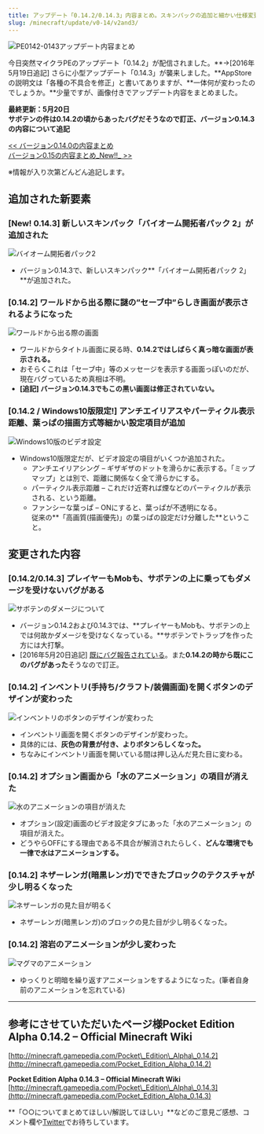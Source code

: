 ```yaml
---
title: アップデート「0.14.2/0.14.3」内容まとめ。スキンパックの追加と細かい仕様変更がされた
slug: /minecraft/update/v0-14/v2and3/
---
```


![PE0142-0143アップデート内容まとめ](https://cdn-ak.f.st-hatena.com/images/fotolife/s/sasigume/20210208/20210208121938.png)

今日突然マイクラPEのアップデート「0.14.2」が配信されました。**→\[2016年5月19日追記\] さらに小型アップデート「0.14.3」が襲来しました。**AppStoreの説明文は「各種の不具合を修正」と書いてありますが、**一体何が変わったのでしょうか。**少量ですが、画像付きでアップデート内容をまとめました。

**最終更新：5月20日**  
**サボテンの件は0.14.2の頃からあったバグだそうなので訂正、バージョン0.14.3の内容について追記**

[<< バージョン0.14.0の内容まとめ](https://www.napoan.com/pe-alpha-014/)  
[バージョン0.15の内容まとめ_New!!_ >>](/minecraft/update/v0-15/v0/)

※情報が入り次第どんどん追記します。

## 追加された新要素

### \[New! 0.14.3\] 新しいスキンパック「バイオーム開拓者パック 2」が追加された

![バイオーム開拓者パック2](https://cdn-ak.f.st-hatena.com/images/fotolife/s/sasigume/20210208/20210208090608.png)

*   バージョン0.14.3で、新しいスキンパック**「バイオーム開拓者パック 2」**が追加された。

### \[0.14.2\] ワールドから出る際に謎の”セーブ中”らしき画面が表示されるようになった

![ワールドから出る際の画面](https://cdn-ak.f.st-hatena.com/images/fotolife/s/sasigume/20210208/20210208090604.png)

*   ワールドからタイトル画面に戻る時、**0.14.2ではしばらく真っ暗な画面が表示される。**
*   おそらくこれは「セーブ中」等のメッセージを表示する画面っぽいのだが、現在バグっているため真相は不明。
*   **\[追記\] バージョン0.14.3でもこの黒い画面は修正されていない。**

### \[0.14.2 / Windows10版限定!\] アンチエイリアスやパーティクル表示距離、葉っぱの描画方式等細かい設定項目が追加

![Windows10版のビデオ設定](https://cdn-ak.f.st-hatena.com/images/fotolife/s/sasigume/20210208/20210208104031.jpg)

*   Windows10版限定だが、ビデオ設定の項目がいくつか追加された。
    *   アンチエイリアシング – ギザギザのドットを滑らかに表示する。「ミップマップ」とは別で、距離に関係なく全て滑らかにする。
    *   パーティクル表示距離 – これだけ近寄れば煙などのパーティクルが表示される、という距離。
    *   ファンシーな葉っぱ – ONにすると、葉っぱが不透明になる。  
        従来の**「高画質(描画優先)」の葉っぱの設定だけ分離した**ということ。

## 変更された内容

### \[0.14.2/0.14.3\] プレイヤーもMobも、サボテンの上に乗ってもダメージを受けないバグがある

![サボテンのダメージについて](https://cdn-ak.f.st-hatena.com/images/fotolife/s/sasigume/20210208/20210208122452.png)

*   バージョン0.14.2および0.14.3では、**プレイヤーもMobも、サボテンの上では何故かダメージを受けなくなっている。**サボテンでトラップを作った方には大打撃。
*   \[2016年5月20日追記\] [既にバグ報告されている](https://bugs.mojang.com/browse/MCPE-14303)。また**0.14.2の時から既にこのバグがあった**そうなので訂正。

### \[0.14.2\] インベントリ(手持ち/クラフト/装備画面)を開くボタンのデザインが変わった

![インベントリのボタンのデザインが変わった](https://cdn-ak.f.st-hatena.com/images/fotolife/s/sasigume/20210208/20210208122448.png)

*   インベントリ画面を開くボタンのデザインが変わった。
*   具体的には、**灰色の背景が付き、よりボタンらしくなった。**
*   ちなみにインベントリ画面を開いている間は押し込んだ見た目に変わる。

### \[0.14.2\] オプション画面から「水のアニメーション」の項目が消えた

![水のアニメーションの項目が消えた](https://cdn-ak.f.st-hatena.com/images/fotolife/s/sasigume/20210208/20210208103955.png)

*   オプション(設定)画面のビデオ設定タブにあった「水のアニメーション」の項目が消えた。
*   どうやらOFFにする理由である不具合が解消されたらしく、**どんな環境でも一律で水はアニメーションする。**

### \[0.14.2\] ネザーレンガ(暗黒レンガ)でできたブロックのテクスチャが少し明るくなった

![ネザーレンガの見た目が明るく](https://cdn-ak.f.st-hatena.com/images/fotolife/s/sasigume/20210208/20210208111812.jpg)

*   ネザーレンガ(暗黒レンガ)のブロックの見た目が少し明るくなった。

### \[0.14.2\] 溶岩のアニメーションが少し変わった

![マグマのアニメーション](https://cdn-ak.f.st-hatena.com/images/fotolife/s/sasigume/20210208/20210208111816.jpg)

*   ゆっくりと明暗を繰り返すアニメーションをするようになった。(筆者自身前のアニメーションを忘れている)

---

## 参考にさせていただいたページ様**Pocket Edition Alpha 0.14.2 – Official Minecraft Wiki**  
[http://minecraft.gamepedia.com/Pocket\_Edition\_Alpha\_0.14.2](http://minecraft.gamepedia.com/Pocket_Edition_Alpha_0.14.2)

**Pocket Edition Alpha 0.14.3 – Official Minecraft Wiki**  
[http://minecraft.gamepedia.com/Pocket\_Edition\_Alpha\_0.14.3](http://minecraft.gamepedia.com/Pocket_Edition_Alpha_0.14.3)

**「○○についてまとめてほしい/解説してほしい」**などのご意見ご感想、コメント欄や[Twitter](https://twitter.com/napoan)でお待ちしています。
